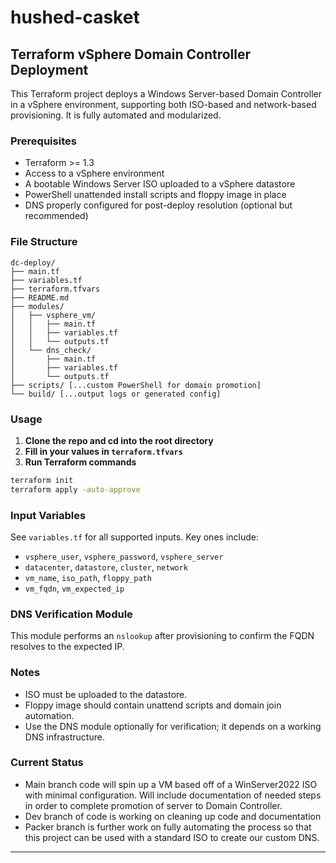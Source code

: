 # hushed-casket

## Terraform vSphere Domain Controller Deployment

This Terraform project deploys a Windows Server-based Domain Controller in a vSphere environment, supporting both ISO-based and network-based provisioning. It is fully automated and modularized.

### Prerequisites
- Terraform >= 1.3
- Access to a vSphere environment
- A bootable Windows Server ISO uploaded to a vSphere datastore
- PowerShell unattended install scripts and floppy image in place
- DNS properly configured for post-deploy resolution (optional but recommended)

### File Structure
```
dc-deploy/
├── main.tf
├── variables.tf
├── terraform.tfvars
├── README.md
├── modules/
│   ├── vsphere_vm/
│   │   ├── main.tf
│   │   ├── variables.tf
│   │   └── outputs.tf
│   └── dns_check/
│       ├── main.tf
│       ├── variables.tf
│       └── outputs.tf
├── scripts/ [...custom PowerShell for domain promotion]
└── build/ [...output logs or generated config]
```

### Usage
1. **Clone the repo and cd into the root directory**
2. **Fill in your values in `terraform.tfvars`**
3. **Run Terraform commands**
```sh
terraform init
terraform apply -auto-approve
```

### Input Variables
See `variables.tf` for all supported inputs. Key ones include:
- `vsphere_user`, `vsphere_password`, `vsphere_server`
- `datacenter`, `datastore`, `cluster`, `network`
- `vm_name`, `iso_path`, `floppy_path`
- `vm_fqdn`, `vm_expected_ip`

### DNS Verification Module
This module performs an `nslookup` after provisioning to confirm the FQDN resolves to the expected IP.

### Notes
- ISO must be uploaded to the datastore.
- Floppy image should contain unattend scripts and domain join automation.
- Use the DNS module optionally for verification; it depends on a working DNS infrastructure.

### Current Status
- Main branch code will spin up a VM based off of a WinServer2022 ISO with minimal configuration. Will include documentation of needed steps in order to complete promotion of server to Domain Controller.
- Dev branch of code is working on cleaning up code and documentation
- Packer branch is further work on fully automating the process so that this project can be used with a standard ISO to create our custom DNS.
---
